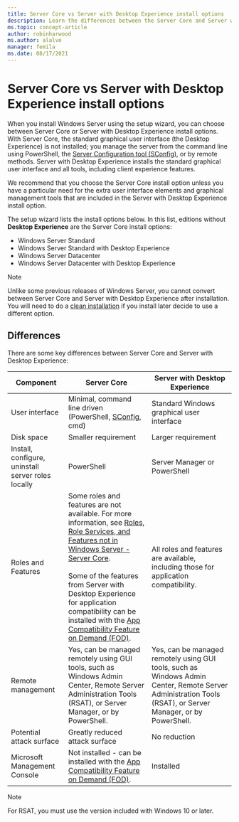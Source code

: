 ```yaml
---
title: Server Core vs Server with Desktop Experience install options
description: Learn the differences between the Server Core and Server with Desktop Experience install options.
ms.topic: concept-article
author: robinharwood
ms.author: alalve
manager: femila
ms.date: 08/17/2021
---
```


# Server Core vs Server with Desktop Experience install options

When you install Windows Server using the setup wizard, you can choose between Server Core or Server with Desktop Experience install options. With Server Core, the standard graphical user interface (the Desktop Experience) is not installed; you manage the server from the command line using PowerShell, the [Server Configuration tool (SConfig)](../administration/server-core/server-core-sconfig.md), or by remote methods. Server with Desktop Experience installs the standard graphical user interface and all tools, including client experience features.

We recommend that you choose the Server Core install option unless you have a particular need for the extra user interface elements and graphical management tools that are included in the Server with Desktop Experience install option.

The setup wizard lists the install options below. In this list, editions without **Desktop Experience** are the Server Core install options:

- Windows Server Standard
- Windows Server Standard with Desktop Experience
- Windows Server Datacenter
- Windows Server Datacenter with Desktop Experience

> [!NOTE]
> Unlike some previous releases of Windows Server, you cannot convert between Server Core and Server with Desktop Experience after installation. You will need to do a [clean installation](install-upgrade-migrate.md) if you install later decide to use a different option.

## Differences

There are some key differences between Server Core and Server with Desktop Experience:

| Component | Server Core | Server with Desktop Experience |
|--|--|--|
| User interface | Minimal, command line driven (PowerShell, [SConfig](../administration/server-core/server-core-sconfig.md), cmd) | Standard Windows graphical user interface |
| Disk space | Smaller requirement | Larger requirement |
| Install, configure, uninstall server roles locally | PowerShell | Server Manager or PowerShell |
| Roles and Features | Some roles and features are not available. For more information, see [Roles, Role Services, and Features not in Windows Server - Server Core](../administration/server-core/server-core-removed-roles.md).<br /><br />Some of the features from Server with Desktop Experience for application compatibility can be installed with the [App Compatibility Feature on Demand (FOD)](server-core-app-compatibility-feature-on-demand.md). | All roles and features are available, including those for application compatibility. |
| Remote management | Yes, can be managed remotely using GUI tools, such as Windows Admin Center, Remote Server Administration Tools (RSAT), or Server Manager, or by PowerShell. | Yes, can be managed remotely using GUI tools, such as Windows Admin Center, Remote Server Administration Tools (RSAT), or Server Manager, or by PowerShell. |
| Potential attack surface | Greatly reduced attack surface | No reduction |
| Microsoft Management Console | Not installed - can be installed with the [App Compatibility Feature on Demand (FOD)](server-core-app-compatibility-feature-on-demand.md). | Installed |

> [!NOTE]
> For RSAT, you must use the version included with Windows 10 or later.
